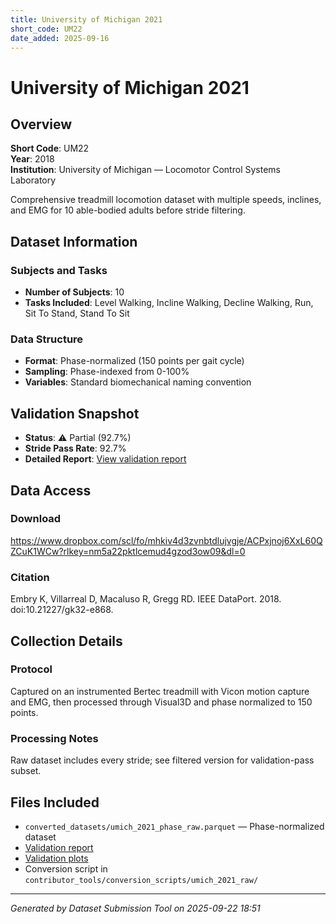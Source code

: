 ```yaml
---
title: University of Michigan 2021
short_code: UM22
date_added: 2025-09-16
---
```


# University of Michigan 2021

## Overview

**Short Code**: UM22  
**Year**: 2018  
**Institution**: University of Michigan — Locomotor Control Systems Laboratory  

Comprehensive treadmill locomotion dataset with multiple speeds, inclines, and EMG for 10 able-bodied adults before stride filtering.

## Dataset Information

### Subjects and Tasks
- **Number of Subjects**: 10
- **Tasks Included**: Level Walking, Incline Walking, Decline Walking, Run, Sit To Stand, Stand To Sit

### Data Structure
- **Format**: Phase-normalized (150 points per gait cycle)
- **Sampling**: Phase-indexed from 0-100%
- **Variables**: Standard biomechanical naming convention

## Validation Snapshot

- **Status**: ⚠️ Partial (92.7%)
- **Stride Pass Rate**: 92.7%
- **Detailed Report**: [View validation report](./umich_2021_raw_validation.md)

## Data Access

### Download
https://www.dropbox.com/scl/fo/mhkiv4d3zvnbtdlujvgje/ACPxjnoj6XxL60QZCuK1WCw?rlkey=nm5a22pktlcemud4gzod3ow09&dl=0

### Citation
Embry K, Villarreal D, Macaluso R, Gregg RD. IEEE DataPort. 2018. doi:10.21227/gk32-e868.

## Collection Details

### Protocol
Captured on an instrumented Bertec treadmill with Vicon motion capture and EMG, then processed through Visual3D and phase normalized to 150 points.

### Processing Notes
Raw dataset includes every stride; see filtered version for validation-pass subset.

## Files Included

- `converted_datasets/umich_2021_phase_raw.parquet` — Phase-normalized dataset
- [Validation report](./umich_2021_raw_validation.md)
- [Validation plots](./validation_plots/umich_2021_raw/index.md)
- Conversion script in `contributor_tools/conversion_scripts/umich_2021_raw/`

---

*Generated by Dataset Submission Tool on 2025-09-22 18:51*
